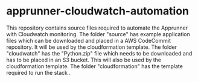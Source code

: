 # apprunner-cloudwatch-automation
This repository contains source files required to automate the Apprunner with Cloudwatch monitoring.
The folder "source" has example application files which can be downloaded and placed in a AWS CodeCommit repository. It will be used by the cloudformation template.
The folder "cloudwatch" has the "Python.zip" file which needs to be downloaded and has to be placed in an S3 bucket. This will also be used by the cloudformation template.
The folder "cloudformation" has the template required to run the stack .
